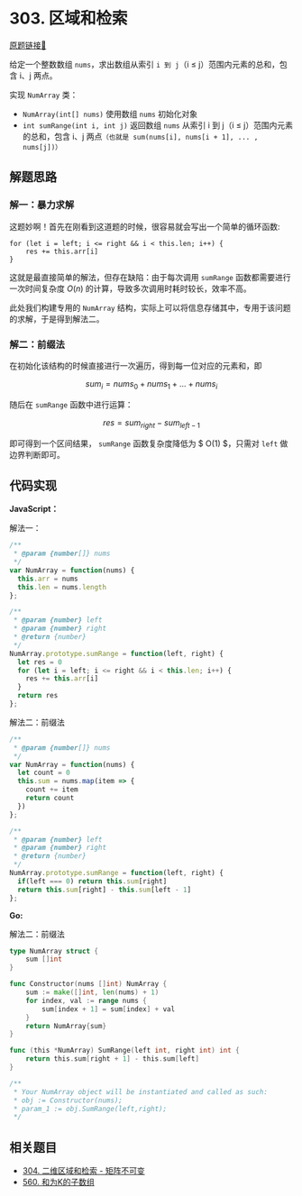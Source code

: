 # 303. 区域和检索
[原题链接🔗](https://leetcode-cn.com/problems/range-sum-query-immutable/)  

给定一个整数数组 `nums`，求出数组从索引 `i 到 j`（i ≤ j）范围内元素的总和，包含 i、j 两点。

实现 `NumArray` 类：

 - `NumArray(int[] nums)` 使用数组 `nums` 初始化对象
 - `int sumRange(int i, int j)` 返回数组 `nums` 从索引 i 到 j（i ≤ j）范围内元素的总和，包含 i、j 两点`（也就是 sum(nums[i], nums[i + 1], ... , nums[j])）`

## 解题思路
### 解一：暴力求解
这题妙啊！首先在刚看到这道题的时候，很容易就会写出一个简单的循环函数:
```
for (let i = left; i <= right && i < this.len; i++) {
    res += this.arr[i]
}
```
这就是最直接简单的解法，但存在缺陷：由于每次调用 `sumRange` 函数都需要进行一次时间复杂度 $O(n)$ 的计算，导致多次调用时耗时较长，效率不高。

此处我们构建专用的 `NumArray` 结构，实际上可以将信息存储其中，专用于该问题的求解，于是得到解法二。

### 解二：前缀法
在初始化该结构的时候直接进行一次遍历，得到每一位对应的元素和，即

$$ sum_i = nums_0 + nums_1 + ... + nums_i $$

随后在 `sumRange` 函数中进行运算：

$$ res = sum_{right} - sum_{left - 1} $$

即可得到一个区间结果， `sumRange` 函数复杂度降低为 $ O(1) $，只需对 `left` 做边界判断即可。

## 代码实现

**JavaScript：**

解法一：
```js
/**
 * @param {number[]} nums
 */
var NumArray = function(nums) {
  this.arr = nums
  this.len = nums.length
};

/** 
 * @param {number} left 
 * @param {number} right
 * @return {number}
 */
NumArray.prototype.sumRange = function(left, right) {
  let res = 0
  for (let i = left; i <= right && i < this.len; i++) {
    res += this.arr[i]
  }
  return res
};
```

解法二：前缀法
```js
/**
 * @param {number[]} nums
 */
var NumArray = function(nums) {
  let count = 0
  this.sum = nums.map(item => {
    count += item
    return count
  })
};

/** 
 * @param {number} left 
 * @param {number} right
 * @return {number}
 */
NumArray.prototype.sumRange = function(left, right) {
  if(left === 0) return this.sum[right]
  return this.sum[right] - this.sum[left - 1]
};
```

**Go:**

解法二：前缀法
```go
type NumArray struct {
    sum []int
}

func Constructor(nums []int) NumArray {
    sum := make([]int, len(nums) + 1)
    for index, val := range nums {
        sum[index + 1] = sum[index] + val
    }
    return NumArray{sum}
}

func (this *NumArray) SumRange(left int, right int) int {
    return this.sum[right + 1] - this.sum[left]
}

/**
 * Your NumArray object will be instantiated and called as such:
 * obj := Constructor(nums);
 * param_1 := obj.SumRange(left,right);
 */
```

## 相关题目
 - [304. 二维区域和检索 - 矩阵不可变](./0304-二维区域和检索.md)
 - [560. 和为K的子数组](./0560-和为K的子数组.md)
